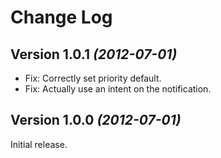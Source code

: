Change Log
==========

Version 1.0.1 *(2012-07-01)*
----------------------------

 * Fix: Correctly set priority default.
 * Fix: Actually use an intent on the notification.


Version 1.0.0 *(2012-07-01)*
----------------------------

Initial release.
